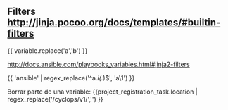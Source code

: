 ## Filters http://jinja.pocoo.org/docs/templates/#builtin-filters

{{ variable.replace('a','b') }}


http://docs.ansible.com/playbooks_variables.html#jinja2-filters

{{ 'ansible' | regex_replace('^a.*i(.*)$', 'a\\1') }}

Borrar parte de una variable:
{{project_registration_task.location | regex_replace('/cyclops/v1/','') }}
